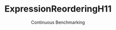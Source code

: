 ---
layout: docu
title: ExpressionReorderingH11
subtitle: Continuous Benchmarking
selected: Expression_Reordering
expanded: Benchmarking
benchmark: /individual_results/ExpressionReorderingH11.html
---